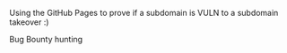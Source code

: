 Using the GitHub Pages to prove if a subdomain is VULN to a subdomain takeover :)

Bug Bounty hunting
